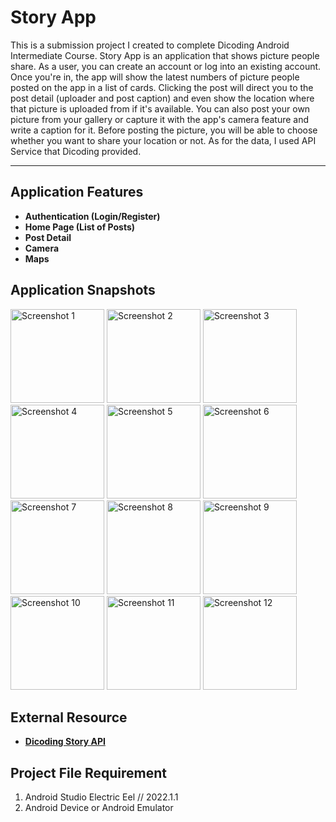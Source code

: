 # Story App
This is a submission project I created to complete Dicoding Android Intermediate Course. Story App is an application that shows picture people share. As a user, you can create an account or log into an existing account. Once you're in, the app will show the latest numbers of picture people posted on the app in a list of cards. Clicking the post will direct you to the post detail (uploader and post caption) and even show the location where that picture is uploaded from if it's available. You can also post your own picture from your gallery or capture it with the app's camera feature and write a caption for it. Before posting the picture, you will be able to choose whether you want to share your location or not. As for the data, I used API Service that Dicoding provided.

---

## Application Features
- **Authentication (Login/Register)**
- **Home Page (List of Posts)**
- **Post Detail**
- **Camera**
- **Maps**

## Application Snapshots
<img src="https://github.com/axlrxlr/SubmissionStoryApp/assets/125959065/842b056e-6009-4c5f-95ec-b6b1ca94b2b1" width="150" alt="Screenshot 1">
<img src="https://github.com/axlrxlr/SubmissionStoryApp/assets/125959065/6693d550-e7f4-4e54-801a-2b0a27a900f9" width="150" alt="Screenshot 2">
<img src="https://github.com/axlrxlr/SubmissionStoryApp/assets/125959065/e1676f26-bb50-4e21-8f4f-f4616557b395" width="150" alt="Screenshot 3">
<img src="https://github.com/axlrxlr/SubmissionStoryApp/assets/125959065/f7f0e006-193d-4d44-8468-9c3334eff41f" width="150" alt="Screenshot 4">
<img src="https://github.com/axlrxlr/SubmissionStoryApp/assets/125959065/16a5fc20-bd99-43fc-8240-02c1227d8c07" width="150" alt="Screenshot 5">
<img src="https://github.com/axlrxlr/SubmissionStoryApp/assets/125959065/15885e21-a0df-4e7f-a60e-5a6a753a7d9f" width="150" alt="Screenshot 6">
<img src="https://github.com/axlrxlr/SubmissionStoryApp/assets/125959065/59746340-52a8-4399-a8d2-291d444edb88" width="150" alt="Screenshot 7">
<img src="https://github.com/axlrxlr/SubmissionStoryApp/assets/125959065/6fb7286d-bcba-4799-9c31-863cd0c21347" width="150" alt="Screenshot 8">
<img src="https://github.com/axlrxlr/SubmissionStoryApp/assets/125959065/561dc5d1-afba-45e8-9437-a6d183a38104" width="150" alt="Screenshot 9">
<img src="https://github.com/axlrxlr/SubmissionStoryApp/assets/125959065/d0338774-e0bc-41be-b576-95cf2cb667b0" width="150" alt="Screenshot 10">
<img src="https://github.com/axlrxlr/SubmissionStoryApp/assets/125959065/f798a40f-d814-4184-acbf-f4ef03bb4872" width="150" alt="Screenshot 11">
<img src="https://github.com/axlrxlr/SubmissionStoryApp/assets/125959065/446bc8cf-bbd0-4feb-ac5c-a8f54ab73b29" width="150" alt="Screenshot 12">

## External Resource
- **[Dicoding Story API](https://story-api.dicoding.dev/v1/)**

## Project File Requirement
1. Android Studio Electric Eel // 2022.1.1
2. Android Device or Android Emulator
